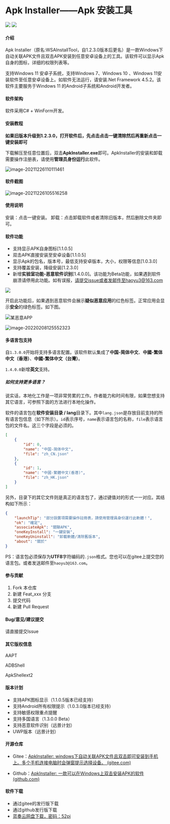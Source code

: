 # Apk Installer——Apk 安装工具

![](https://img.shields.io/badge/latest%20version-v1.4.0.0%20Beta-blue.svg?style=flat)    ![](https://img.shields.io/badge/license-GPL%203.0-brightgreen.svg?style=flat)

#### 介绍

Apk Installer（原名:WSAInstallTool，自1.2.3.0版本后更名）是一款Windows下自动关联APK文件且双击APK安装到任意安卓设备上的工具。该软件可以显示Apk自身的图标，详细的权限列表等。

支持Windows 11 安卓子系统，支持Windows 7、Windows 10 、Windows 11安装软件至任意安卓设备上。如软件无法运行，请安装.Net Framework 4.5.2。该软件主要服务于Windows 11 的Android子系统和Android开发者。

#### 软件架构
软件采用C# + WinForm开发。


#### 安装教程

**如果旧版本升级到1.2.3.0，打开软件后，先点击点击一键清除然后再重新点击一键安装即可**

下载解压至任意位置后，双击**ApkInstaller.exe**即可。ApkInstaller的安装和卸载需要操作注册表，请使用**管理员身份运行**此软件。

![image-20211226110111461](https://gitee.com/haoyu3/photo_gallery/raw/master/rust/other/image-20211226110111461.png)

#### 软件截图

![image-20211226105516258](https://gitee.com/haoyu3/photo_gallery/raw/master/rust/other/image-20211226105516258.png)

#### 使用说明

安装：点击一键安装。
卸载：点击卸载软件或者清除旧版本，然后删除文件夹即可。

#### 软件功能

* 支持显示APK自身图标[1.1.0.5]
* 双击APK直接安装至安卓设备[1.1.0.5]
* 显示Apk的包名，版本号，最低支持安卓版本，大小，权限等信息[1.0.3.0]
* 支持覆盖安装，降级安装[1.2.3.0]
* 新增**实验室功能-恶意软件识别**[1.4.0.0]。该功能为Beta功能，如果遇到软件崩溃请停用此功能。如有误报，请提交issue或者发邮件至haoyu3@163.com

![](https://gitee.com/haoyu3/photo_gallery/raw/master/rust/other/image-20220208124851234.png)

开启此功能后，如果遇到恶意软件会展示**疑似恶意应用**的红色标签。正常应用会显示**安全**的绿色标签。如下图。

![某恶意APP](https://gitee.com/haoyu3/photo_gallery/raw/master/rust/other/image-20220208125041089.png)

![image-20220208125552323](https://gitee.com/haoyu3/photo_gallery/raw/master/rust/other/image-20220208125552323.png)

#### 多语言包支持

自`1.3.0.0`开始将支持多语言配置。该软件默认集成了**中国-简体中文**、**中國-繁体中文（香港）**、**中國-繁体中文（台灣）**。

`1.4.0.0`新增**英文**支持。

##### 如何支持更多语言？

说实话，本地化工作是一项非常劳累的工作。作者能力和时间有限，如果您想支持其它语言，可参照下面的方法进行本地化操作。

软件的语言包在**软件安装目录 / lang**目录下。其中`lang.json`是存放目前支持的所有语言包信息（如下所示）。`id`表示序号，`name`表示语言包的名称，`file`表示语言包的文件名。这三个字段是必须的。

```json
[
    {
        "id": 0,
        "name": "中国-简体中文",
        "file": "zh_CN.json"
    },
    {
        "id": 1,
        "name": "中國-繁體中文(香港)",
        "file": "zh_HK.json"
    }
]

```

另外，目录下的其它文件则是真正的语言包了，通过键值对的形式一一对应。其结构如下所示：

```json
{
    "launchTip": "部分設置項需要操作註冊表，請使用管理員身份運行此軟體！",
    "ok": "確定",
    "associateApk": "關聯APK",
    "oneKeyInstall": "一鍵安裝",
    "oneKeyUninstall": "卸載軟體/清除舊版本",
    "about": "關於"
}
```

PS：语言包必须保存为**UTF8**字符编码的`.json`格式。您也可以在gitee上提交您的语言包。或者发送邮件至`haoyu3@163.com`。

#### 参与贡献

1.  Fork 本仓库
2.  新建 Feat_xxx 分支
3.  提交代码
4.  新建 Pull Request


#### Bug/意见/建议提交

请直接提交Issue

#### 其它版权信息

AAPT

ADBShell

ApkShellext2

#### 版本计划

* 支持APK图标显示（1.1.0.5版本已经支持）
* 支持Android所有权限提示（1.0.3.0版本已经支持）
* 支持敏感权限重点提醒
* 支持多国语言（1.3.0.0 Beta）
* 支持恶意软件识别（远景计划）
* UWP版本（远景计划）

#### 开源仓库

* Gitee：[ApkInstaller: windows下自动关联APK文件且双击即可安装到手机上。多个手机连接电脑时会弹窗提示选择设备。 (gitee.com)](https://gitee.com/haoyu3/wsainstall-tool)

* Github：[ApkInstaller: 一款可以在Windows上双击安装APK的软件 (github.com)](https://github.com/1595901624/ApkInstaller)

#### 软件下载

* 通过gitee的发行版下载
* 通过github发行版下载
* [蓝奏云网盘下载，密码：52pj](https://wwi.lanzouj.com/b04c1p59c)

